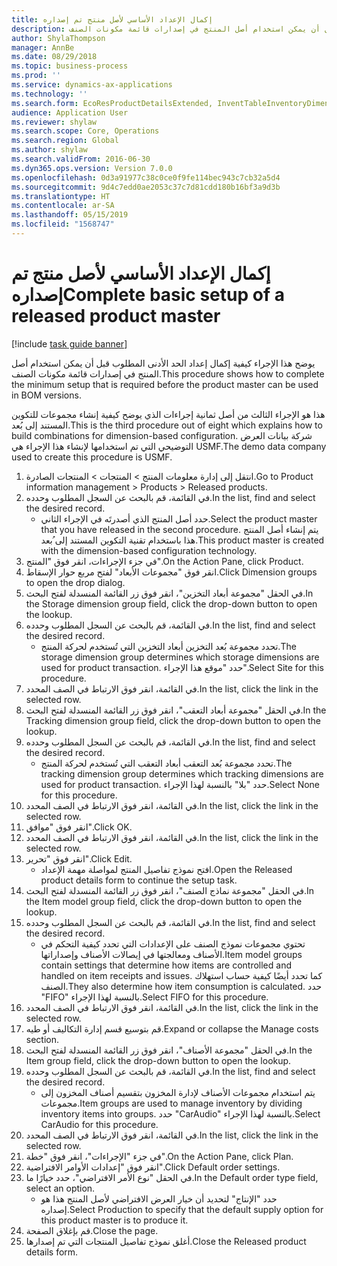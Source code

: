 ```yaml
---
title: إكمال الإعداد الأساسي لأصل منتج تم إصداره
description: يوضح هذا الإجراء كيفية إكمال إعداد الحد الأدنى المطلوب قبل أن يمكن استخدام أصل المنتج في إصدارات قائمة مكونات الصنف.
author: ShylaThompson
manager: AnnBe
ms.date: 08/29/2018
ms.topic: business-process
ms.prod: ''
ms.service: dynamics-ax-applications
ms.technology: ''
ms.search.form: EcoResProductDetailsExtended, InventTableInventoryDimensionGroups, InventItemOrderSetup
audience: Application User
ms.reviewer: shylaw
ms.search.scope: Core, Operations
ms.search.region: Global
ms.author: shylaw
ms.search.validFrom: 2016-06-30
ms.dyn365.ops.version: Version 7.0.0
ms.openlocfilehash: 0d3a91977c38c0ce0f9fe114bec943c7cb32a5d4
ms.sourcegitcommit: 9d4c7edd0ae2053c37c7d81cdd180b16bf3a9d3b
ms.translationtype: HT
ms.contentlocale: ar-SA
ms.lasthandoff: 05/15/2019
ms.locfileid: "1568747"
---
```

# <a name="complete-basic-setup-of-a-released-product-master"></a><span data-ttu-id="8c4eb-103">إكمال الإعداد الأساسي لأصل منتج تم إصداره</span><span class="sxs-lookup"><span data-stu-id="8c4eb-103">Complete basic setup of a released product master</span></span>

[!include [task guide banner](../../includes/task-guide-banner.md)]

<span data-ttu-id="8c4eb-104">يوضح هذا الإجراء كيفية إكمال إعداد الحد الأدنى المطلوب قبل أن يمكن استخدام أصل المنتج في إصدارات قائمة مكونات الصنف.</span><span class="sxs-lookup"><span data-stu-id="8c4eb-104">This procedure shows how to complete the minimum setup that is required before the product master can be used in BOM versions.</span></span>

<span data-ttu-id="8c4eb-105">هذا هو الإجراء الثالث من أصل ثمانية إجراءات الذي يوضح كيفية إنشاء مجموعات للتكوين المستند إلى بُعد.</span><span class="sxs-lookup"><span data-stu-id="8c4eb-105">This is the third procedure out of eight which explains how to build combinations for dimension-based configuration.</span></span> <span data-ttu-id="8c4eb-106">شركة بيانات العرض التوضيحي التي تم استخدامها لإنشاء هذا الإجراء هي USMF.</span><span class="sxs-lookup"><span data-stu-id="8c4eb-106">The demo data company used to create this procedure is USMF.</span></span>

1. <span data-ttu-id="8c4eb-107">انتقل إلى إدارة معلومات المنتج > المنتجات > المنتجات الصادرة.</span><span class="sxs-lookup"><span data-stu-id="8c4eb-107">Go to Product information management > Products > Released products.</span></span>
2. <span data-ttu-id="8c4eb-108">في القائمة، قم بالبحث عن السجل المطلوب وحدده.</span><span class="sxs-lookup"><span data-stu-id="8c4eb-108">In the list, find and select the desired record.</span></span>
    * <span data-ttu-id="8c4eb-109">حدد أصل المنتج الذي أصدرتَه في الإجراء الثاني.</span><span class="sxs-lookup"><span data-stu-id="8c4eb-109">Select the product master that you have released in the second procedure.</span></span> <span data-ttu-id="8c4eb-110">يتم إنشاء أصل المنتج هذا باستخدام تقنية التكوين المستند إلى ُبعد.</span><span class="sxs-lookup"><span data-stu-id="8c4eb-110">This product master is created with the dimension-based configuration technology.</span></span>  
3. <span data-ttu-id="8c4eb-111">في جزء الإجراءات، انقر فوق "المنتج".</span><span class="sxs-lookup"><span data-stu-id="8c4eb-111">On the Action Pane, click Product.</span></span>
4. <span data-ttu-id="8c4eb-112">انقر فوق "مجموعات الأبعاد" لفتح مربع حوار الإسقاط‬.</span><span class="sxs-lookup"><span data-stu-id="8c4eb-112">Click Dimension groups to open the drop dialog.</span></span>
5. <span data-ttu-id="8c4eb-113">في الحقل "مجموعة أبعاد التخزين‬‬‬‬‬"، انقر فوق زر القائمة المنسدلة لفتح البحث.</span><span class="sxs-lookup"><span data-stu-id="8c4eb-113">In the Storage dimension group field, click the drop-down button to open the lookup.</span></span>
6. <span data-ttu-id="8c4eb-114">في القائمة، قم بالبحث عن السجل المطلوب وحدده.</span><span class="sxs-lookup"><span data-stu-id="8c4eb-114">In the list, find and select the desired record.</span></span>
    * <span data-ttu-id="8c4eb-115">تحدد مجموعة بُعد التخزين أبعاد التخزين التي تُستخدم لحركة المنتج.</span><span class="sxs-lookup"><span data-stu-id="8c4eb-115">The storage dimension group determines which storage dimensions are used for product transaction.</span></span> <span data-ttu-id="8c4eb-116">حدد "موقع هذا الإجراء".</span><span class="sxs-lookup"><span data-stu-id="8c4eb-116">Select Site for this procedure.</span></span>  
7. <span data-ttu-id="8c4eb-117">في القائمة، انقر فوق الارتباط في الصف المحدد.</span><span class="sxs-lookup"><span data-stu-id="8c4eb-117">In the list, click the link in the selected row.</span></span>
8. <span data-ttu-id="8c4eb-118">في الحقل "مجموعة أبعاد التعقب‬"، انقر فوق زر القائمة المنسدلة لفتح البحث.</span><span class="sxs-lookup"><span data-stu-id="8c4eb-118">In the Tracking dimension group field, click the drop-down button to open the lookup.</span></span>
9. <span data-ttu-id="8c4eb-119">في القائمة، قم بالبحث عن السجل المطلوب وحدده.</span><span class="sxs-lookup"><span data-stu-id="8c4eb-119">In the list, find and select the desired record.</span></span>
    * <span data-ttu-id="8c4eb-120">تحدد مجموعة بُعد التعقب أبعاد التعقب التي تُستخدم لحركة المنتج.</span><span class="sxs-lookup"><span data-stu-id="8c4eb-120">The tracking dimension group determines which tracking dimensions are used for product transaction.</span></span> <span data-ttu-id="8c4eb-121">حدد "بلا" بالنسبة لهذا الإجراء.</span><span class="sxs-lookup"><span data-stu-id="8c4eb-121">Select None for this procedure.</span></span>  
10. <span data-ttu-id="8c4eb-122">في القائمة، انقر فوق الارتباط في الصف المحدد.</span><span class="sxs-lookup"><span data-stu-id="8c4eb-122">In the list, click the link in the selected row.</span></span>
11. <span data-ttu-id="8c4eb-123">انقر فوق "موافق".</span><span class="sxs-lookup"><span data-stu-id="8c4eb-123">Click OK.</span></span>
12. <span data-ttu-id="8c4eb-124">في القائمة، انقر فوق الارتباط في الصف المحدد.</span><span class="sxs-lookup"><span data-stu-id="8c4eb-124">In the list, click the link in the selected row.</span></span>
13. <span data-ttu-id="8c4eb-125">انقر فوق "تحرير".</span><span class="sxs-lookup"><span data-stu-id="8c4eb-125">Click Edit.</span></span>
    * <span data-ttu-id="8c4eb-126">افتح نموذج تفاصيل المنتج لمواصلة مهمة الإعداد.</span><span class="sxs-lookup"><span data-stu-id="8c4eb-126">Open the Released product details form to continue the setup task.</span></span>  
14. <span data-ttu-id="8c4eb-127">في الحقل "مجموعة نماذج الصنف‬‬"، انقر فوق زر القائمة المنسدلة لفتح البحث.</span><span class="sxs-lookup"><span data-stu-id="8c4eb-127">In the Item model group field, click the drop-down button to open the lookup.</span></span>
15. <span data-ttu-id="8c4eb-128">في القائمة، قم بالبحث عن السجل المطلوب وحدده.</span><span class="sxs-lookup"><span data-stu-id="8c4eb-128">In the list, find and select the desired record.</span></span>
    * <span data-ttu-id="8c4eb-129">تحتوي مجموعات نموذج الصنف على الإعدادات التي تحدد كيفية التحكم في الأصناف ومعالجتها في إيصالات الأصناف وإصداراتها.</span><span class="sxs-lookup"><span data-stu-id="8c4eb-129">Item model groups contain settings that determine how items are controlled and handled on item receipts and issues.</span></span> <span data-ttu-id="8c4eb-130">كما تحدد أيضًا كيفية حساب استهلاك الصنف.</span><span class="sxs-lookup"><span data-stu-id="8c4eb-130">They also determine how item consumption is calculated.</span></span> <span data-ttu-id="8c4eb-131">حدد "FIFO" بالنسبة لهذا الإجراء.</span><span class="sxs-lookup"><span data-stu-id="8c4eb-131">Select   FIFO for this procedure.</span></span>  
16. <span data-ttu-id="8c4eb-132">في القائمة، انقر فوق الارتباط في الصف المحدد.</span><span class="sxs-lookup"><span data-stu-id="8c4eb-132">In the list, click the link in the selected row.</span></span>
17. <span data-ttu-id="8c4eb-133">قم بتوسيع قسم إدارة التكاليف أو طيه.</span><span class="sxs-lookup"><span data-stu-id="8c4eb-133">Expand or collapse the Manage costs section.</span></span>
18. <span data-ttu-id="8c4eb-134">في الحقل "مجموعة الأصناف‬‬‬"، انقر فوق زر القائمة المنسدلة لفتح البحث.</span><span class="sxs-lookup"><span data-stu-id="8c4eb-134">In the Item group field, click the drop-down button to open the lookup.</span></span>
19. <span data-ttu-id="8c4eb-135">في القائمة، قم بالبحث عن السجل المطلوب وحدده.</span><span class="sxs-lookup"><span data-stu-id="8c4eb-135">In the list, find and select the desired record.</span></span>
    * <span data-ttu-id="8c4eb-136">يتم استخدام مجموعات الأصناف لإدارة المخزون بتقسيم أصناف المخزون إلى مجموعات.</span><span class="sxs-lookup"><span data-stu-id="8c4eb-136">Item groups are used to manage inventory by dividing inventory items into groups.</span></span> <span data-ttu-id="8c4eb-137">حدد "CarAudio" بالنسبة لهذا الإجراء.</span><span class="sxs-lookup"><span data-stu-id="8c4eb-137">Select   CarAudio for this procedure.</span></span>  
20. <span data-ttu-id="8c4eb-138">في القائمة، انقر فوق الارتباط في الصف المحدد.</span><span class="sxs-lookup"><span data-stu-id="8c4eb-138">In the list, click the link in the selected row.</span></span>
21. <span data-ttu-id="8c4eb-139">في جزء "الإجراءات"، انقر فوق "خطة".</span><span class="sxs-lookup"><span data-stu-id="8c4eb-139">On the Action Pane, click Plan.</span></span>
22. <span data-ttu-id="8c4eb-140">انقر فوق "إعدادات الأوامر الافتراضية".</span><span class="sxs-lookup"><span data-stu-id="8c4eb-140">Click Default order settings.</span></span>
23. <span data-ttu-id="8c4eb-141">في الحقل "نوع الأمر الافتراضي"، حدد خيارًا ما.</span><span class="sxs-lookup"><span data-stu-id="8c4eb-141">In the Default order type field, select an option.</span></span>
    * <span data-ttu-id="8c4eb-142">حدد "الإنتاج" لتحديد أن خيار العرض الافتراضي لأصل المنتج هذا هو إصداره.</span><span class="sxs-lookup"><span data-stu-id="8c4eb-142">Select Production to specify that the default supply option for this product master is to produce it.</span></span>  
24. <span data-ttu-id="8c4eb-143">قم بإغلاق الصفحة.</span><span class="sxs-lookup"><span data-stu-id="8c4eb-143">Close the page.</span></span>
25. <span data-ttu-id="8c4eb-144">أغلق نموذج تفاصيل المنتجات التي تم إصدارها.</span><span class="sxs-lookup"><span data-stu-id="8c4eb-144">Close the Released product details form.</span></span>

